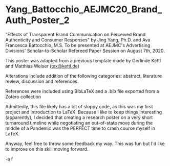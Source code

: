 # Yang_Battocchio_AEJMC20_Brand_Auth_Poster_2
"Effects of Transparent Brand Communication on Perceived Brand Authenticity and Consumer Responses" by Jing Yang, Ph.D. and Ava Francesca Battocchio, M.S. 
To be presented at AEJMC's Advertising Divisions' Scholar-to-Scholar Refereed Paper Session on August 7th, 2020. 

This poster was adapted from a previous template made by Gerlinde Kettl and Matthias Weiser (tex@kettl.de)

Alterations include addition of the following categories: abstract, literature review, discussion and references.

References were included using BibLaTeX and a .bib file exported from a Zotero collection

Admittedly, this file likely has a bit of sloppy code, as this was my first project and introduction to LaTeX. Because I like to keep things interesting (apparently), I decided that creating a research poster on a very short turnaround timeline while negotiating an out-of-state move during the middle of a Pandemic was the PERFECT time to crash course myself in LaTeX. 

Anyway, feel free to throw some feedback my way. This was fun but I'd like to improve on this skill moving forward.

-a f 
